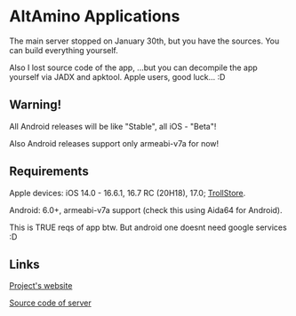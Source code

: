 # AltAmino Applications

The main server stopped on January 30th, but you have the sources. You can build everything yourself.

Also I lost source code of the app, ...but you can decompile the app yourself via JADX and apktool. Apple users, good luck... :D

## Warning!

All Android releases will be like "Stable", all iOS - "Beta"!

Also Android releases support only armeabi-v7a for now!

## Requirements

Apple devices: iOS 14.0 - 16.6.1, 16.7 RC (20H18), 17.0; [TrollStore](https://github.com/opa334/TrollStore).

Android: 6.0+, armeabi-v7a support (check this using Aida64 for Android).

This is TRUE reqs of app btw. But android one doesnt need google services :D

## Links

[Project's website](https://altamino.top)

[Source code of server](https://github.com/imperialwool/altamino)
